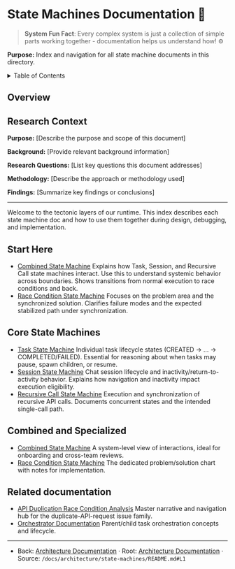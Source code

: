 # State Machines Documentation 🦕

> **System Fun Fact**: Every complex system is just a collection of simple parts working together - documentation helps us understand how! ⚙️

**Purpose:** Index and navigation for all state machine documents in this directory.

<details><summary>Table of Contents</summary>

- [Overview](#overview)
- [Start Here](#start-here)
- [Core State Machines](#core-state-machines)
- [Combined and Specialized](#combined-and-specialized)
- [Related documentation](#related-documentation)

</details>

## Overview

## Research Context

**Purpose:** \[Describe the purpose and scope of this document]

**Background:** \[Provide relevant background information]

**Research Questions:** \[List key questions this document addresses]

**Methodology:** \[Describe the approach or methodology used]

**Findings:** \[Summarize key findings or conclusions]

---

Welcome to the tectonic layers of our runtime. This index describes each state machine doc and how
to use them together during design, debugging, and implementation.

## Start Here

- [Combined State Machine](COMBINED_STATE_MACHINE.md) Explains how Task, Session, and Recursive Call
  state machines interact. Use this to understand systemic behavior across boundaries. Shows
  transitions from normal execution to race conditions and back.
- [Race Condition State Machine](RACE_CONDITION_STATE_MACHINE.md) Focuses on the problem area and
  the synchronized solution. Clarifies failure modes and the expected stabilized path under
  synchronization.

## Core State Machines

- [Task State Machine](TASK_STATE_MACHINE.md) Individual task lifecycle states (CREATED → … →
  COMPLETED/FAILED). Essential for reasoning about when tasks may pause, spawn children, or resume.
- [Session State Machine](SESSION_STATE_MACHINE.md) Chat session lifecycle and
  inactivity/return-to-activity behavior. Explains how navigation and inactivity impact execution
  eligibility.
- [Recursive Call State Machine](RECURSIVE_CALL_STATE_MACHINE.md) Execution and synchronization of
  recursive API calls. Documents concurrent states and the intended single-call path.

## Combined and Specialized

- [Combined State Machine](COMBINED_STATE_MACHINE.md) A system-level view of interactions, ideal for
  onboarding and cross-team reviews.
- [Race Condition State Machine](RACE_CONDITION_STATE_MACHINE.md) The dedicated problem/solution
  chart with notes for implementation.

## Related documentation

- [API Duplication Race Condition Analysis](../API_DUPLICATION_RACE_CONDITION_ANALYSIS.md) Master
  narrative and navigation hub for the duplicate-API-request issue family.
- [Orchestrator Documentation](../orchestrator/README.md) Parent/child task orchestration concepts
  and lifecycle.

---

<a id="navigation-footer"></a>

- Back: [Architecture Documentation](../README.md) · Root: [Architecture Documentation](../README.md) · Source:
  `/docs/architecture/state-machines/README.md#L1`
